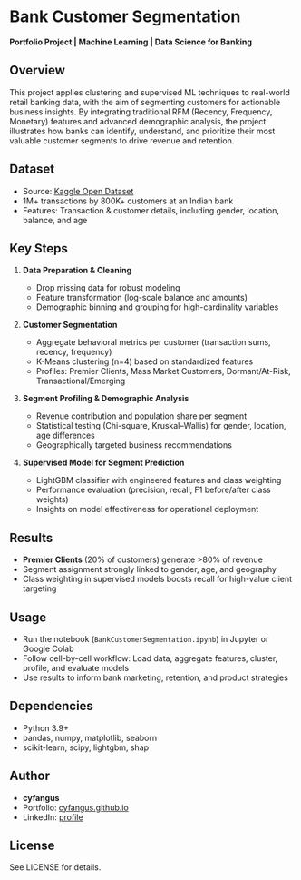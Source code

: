 # Bank Customer Segmentation

**Portfolio Project | Machine Learning | Data Science for Banking**

## Overview

This project applies clustering and supervised ML techniques to real-world retail banking data, with the aim of segmenting customers for actionable business insights. By integrating traditional RFM (Recency, Frequency, Monetary) features and advanced demographic analysis, the project illustrates how banks can identify, understand, and prioritize their most valuable customer segments to drive revenue and retention.

## Dataset

- Source: [Kaggle Open Dataset](https://www.kaggle.com/datasets)
- 1M+ transactions by 800K+ customers at an Indian bank
- Features: Transaction & customer details, including gender, location, balance, and age

## Key Steps

1. **Data Preparation & Cleaning**
   - Drop missing data for robust modeling
   - Feature transformation (log-scale balance and amounts)
   - Demographic binning and grouping for high-cardinality variables

2. **Customer Segmentation**
   - Aggregate behavioral metrics per customer (transaction sums, recency, frequency)
   - K-Means clustering (n=4) based on standardized features
   - Profiles: Premier Clients, Mass Market Customers, Dormant/At-Risk, Transactional/Emerging

3. **Segment Profiling & Demographic Analysis**
   - Revenue contribution and population share per segment
   - Statistical testing (Chi-square, Kruskal–Wallis) for gender, location, age differences
   - Geographically targeted business recommendations

4. **Supervised Model for Segment Prediction**
   - LightGBM classifier with engineered features and class weighting
   - Performance evaluation (precision, recall, F1 before/after class weights)
   - Insights on model effectiveness for operational deployment

## Results

- **Premier Clients** (20% of customers) generate >80% of revenue
- Segment assignment strongly linked to gender, age, and geography
- Class weighting in supervised models boosts recall for high-value client targeting

## Usage

- Run the notebook (`BankCustomerSegmentation.ipynb`) in Jupyter or Google Colab
- Follow cell-by-cell workflow: Load data, aggregate features, cluster, profile, and evaluate models
- Use results to inform bank marketing, retention, and product strategies

## Dependencies

- Python 3.9+
- pandas, numpy, matplotlib, seaborn
- scikit-learn, scipy, lightgbm, shap

## Author

- **cyfangus**
- Portfolio: [cyfangus.github.io](https://cyfangus.github.io)
- LinkedIn: [profile](https://linkedin.com/in/cyfangus)

## License

See LICENSE for details.

